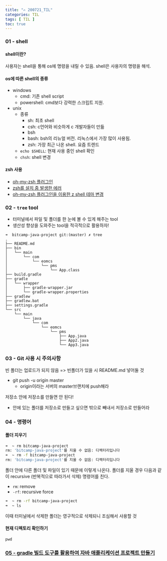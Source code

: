 ```yaml
---
title: "✍ 200721_TIL"
categories: TIL
tags: [ TIL ]
toc: true
---
```


### 01 - shell

#### shell이란?
사용자는 shell을 통해 os에 명령을 내릴 수 있음. shell은 사용자의 명령을 해석. 

#### os에 따른 shell의 종류
- windows
  - cmd: 기존 shell script
  - powershell: cmd보다 강력한 스크립트 지원. 
- unix
  - 종류
    - sh: 최초 shell
    - csh: c언어와 비슷하게 c 개발자들이 만듦
    - bsh
    - bash: bsh의 리뉴얼 버전. 리눅스에서 가장 많이 사용됨. 
    - zsh: 가장 최근 나온 shell. 요즘 트렌드
  - `echo $SHELL`: 현재 사용 중인 shell 확인
  - `chsh`: shell 변경

#### zsh 사용
- [oh-my-zsh 플러그인](https://github.com/ohmyzsh/ohmyzsh)
- [zsh를 설치 중 발생한 에러](https://hayeon17kim.github.io/error/2020/07/21/error-zsh-install-pam-authentication)
- [oh-my-zsh 플러그인을 이용한 z shell 테마 변경](https://hayeon17kim.github.io/linux/2020/07/21/ohmyzsh-theme)


### 02 - `tree` tool
- 터미널에서 파일 및 폴더를 한 눈에 볼 수 있게 해주는 tool
- 생산성 향상을 도와주는 tool을 적극적으로 활용하자!

```console
➜  bitcamp-java-project git:(master) ✗ tree
.
├── README.md
├── bin
│   └── main
│       └── com
│           └── eomcs
│               └── pms
│                   └── App.class
├── build.gradle
├── gradle
│   └── wrapper
│       ├── gradle-wrapper.jar
│       └── gradle-wrapper.properties
├── gradlew
├── gradlew.bat
├── settings.gradle
└── src
    └── main
        └── java
            └── com
                └── eomcs
                    └── pms
                        ├── App.java
                        ├── App2.java
                        └── App3.java

```

### 03 - Git 사용 시 주의사항
빈 폴더는 업로드가 되지 않음 => 빈폴더가 있을 시 README.md 넣어둘 것
- git push -u origin master
  - origin이라는 서버의 master브랜치에 push해라

저장소 안에 저장소를 만들면 안 된다!
- 안에 있는 폴더를 저장소로 만들고 싶으면 밖으로 빼내서 저장소로 만들어라

### 04 - 명령어
#### 폴더 지우기
```zsh
➜  ~ rm bitcamp-java-project
rm: 'bitcamp-java-project'를 지울 수 없음: 디렉터리입니다
➜  ~ rm -f bitcamp-java-project
rm: 'bitcamp-java-project'를 지울 수 없음: 디렉터리입니다
```
폴더 안에 다른 폴더 및 파일이 있기 때문에 이렇게 나온다.
폴더를 지울 경우 다음과 같이 recursive (반복적으로 따라가서 삭제) 명령어를 친다.
- `rm`: remove
- `-rf`: recursive force

```zsh
➜  ~ rm -rf bitcamp-java-project
➜  ~ ls
```
이때 터미널에서 삭제한 폴더는 영구적으로 삭제되니 조심해서 사용할 것

#### 현재 디렉토리 확인하기

`pwd`

### [05 - gradle 빌드 도구를 활용하여 자바 애플리케이션 프로젝트 만들기](https://hayeon17kim.github.io/java/2020/07/21/gradle-project)
